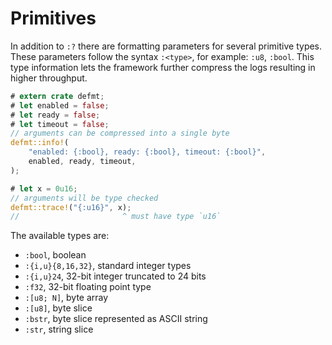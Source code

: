 # Primitives

In addition to `:?` there are formatting parameters for several primitive types.
These parameters follow the syntax `:<type>`, for example: `:u8`, `:bool`.
This type information lets the framework further compress the logs resulting in higher throughput.

``` rust
# extern crate defmt;
# let enabled = false;
# let ready = false;
# let timeout = false;
// arguments can be compressed into a single byte
defmt::info!(
    "enabled: {:bool}, ready: {:bool}, timeout: {:bool}",
    enabled, ready, timeout,
);

# let x = 0u16;
// arguments will be type checked
defmt::trace!("{:u16}", x);
//                       ^ must have type `u16`
```

The available types are:

- `:bool`, boolean
- `:{i,u}{8,16,32}`, standard integer types
- `:{i,u}24`, 32-bit integer truncated to 24 bits
- `:f32`, 32-bit floating point type
- `:[u8; N]`, byte array
- `:[u8]`, byte slice
- `:bstr`, byte slice represented as ASCII string
- `:str`, string slice
